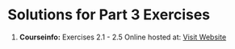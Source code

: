 # Solutions for Part 3 Exercises

1. **Courseinfo:** Exercises 2.1 - 2.5 Online hosted at: [Visit Website](https://full-stack-web-development-five-orpin.vercel.app/)
